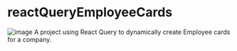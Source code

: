 # reactQueryEmployeeCards

![image](https://user-images.githubusercontent.com/39189903/235825918-e0bd3aa4-d4b7-40f3-9692-675ddbc1b6ea.png)
A project using React Query to dynamically create Employee cards for a company. 
